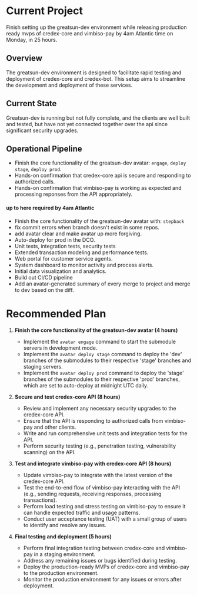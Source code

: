 # Current Project

Finish setting up the greatsun-dev environment while releasing production ready mvps of credex-core and vimbiso-pay by 4am Atlantic time on Monday, in 25 hours.

## Overview
The greatsun-dev environment is designed to facilitate rapid testing and deployment of credex-core and credex-bot. This setup aims to streamline the development and deployment of these services.

## Current State
Greatsun-dev is running but not fully complete, and the clients are well built and tested, but have not yet connected together over the api since significant security upgrades.

## Operational Pipeline

- Finish the core functionality of the greatsun-dev avatar: `engage`, `deploy stage`, `deploy prod`.
- Hands-on confirmation that credex-core api is secure and responding to authorized calls.
- Hands-on confirmation that vimbiso-pay is working as expected and processing reponses from the API appropriately.
#### up to here required by 4am Atlantic

- Finish the core functionality of the greatsun-dev avatar with: `stepback`
- fix commit errors when branch doesn't exist in some repos.
- add avatar clear and make avatar up more forgiving.
- Auto-deploy for prod in the DCO.
- Unit tests, integration tests, security tests
- Extended transaction modeling and performance tests.
- Web portal for customer service agents.
- System dashboard to monitor activity and process alerts.
- Initial data visualization and analytics.
- Build out CI/CD pipeline
- Add an avatar-generated summary of every merge to project and merge to dev based on the diff.


# Recommended Plan

1. **Finish the core functionality of the greatsun-dev avatar (4 hours)**
   - Implement the `avatar engage` command to start the submodule servers in development mode.
   - Implement the `avatar deploy stage` command to deploy the 'dev' branches of the submodules to their respective 'stage' branches and staging servers.
   - Implement the `avatar deploy prod` command to deploy the 'stage' branches of the submodules to their respective 'prod' branches, which are set to auto-deploy at midnight UTC daily.

2. **Secure and test credex-core API (8 hours)**
   - Review and implement any necessary security upgrades to the credex-core API.
   - Ensure that the API is responding to authorized calls from vimbiso-pay and other clients.
   - Write and run comprehensive unit tests and integration tests for the API.
   - Perform security testing (e.g., penetration testing, vulnerability scanning) on the API.

3. **Test and integrate vimbiso-pay with credex-core API (8 hours)**
   - Update vimbiso-pay to integrate with the latest version of the credex-core API.
   - Test the end-to-end flow of vimbiso-pay interacting with the API (e.g., sending requests, receiving responses, processing transactions).
   - Perform load testing and stress testing on vimbiso-pay to ensure it can handle expected traffic and usage patterns.
   - Conduct user acceptance testing (UAT) with a small group of users to identify and resolve any issues.

4. **Final testing and deployment (5 hours)**
   - Perform final integration testing between credex-core and vimbiso-pay in a staging environment.
   - Address any remaining issues or bugs identified during testing.
   - Deploy the production-ready MVPs of credex-core and vimbiso-pay to the production environment.
   - Monitor the production environment for any issues or errors after deployment.